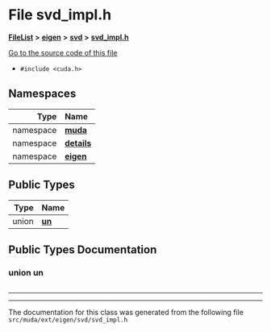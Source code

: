 

# File svd\_impl.h



[**FileList**](files.md) **>** [**eigen**](dir_373cdbe7548ceaaa1c4b365fecb08d35.md) **>** [**svd**](dir_5674bb1d8d1f74c09df62e988fd37b50.md) **>** [**svd\_impl.h**](svd__impl_8h.md)

[Go to the source code of this file](svd__impl_8h_source.md)



* `#include <cuda.h>`













## Namespaces

| Type | Name |
| ---: | :--- |
| namespace | [**muda**](namespacemuda.md) <br> |
| namespace | [**details**](namespacemuda_1_1details.md) <br> |
| namespace | [**eigen**](namespacemuda_1_1details_1_1eigen.md) <br> |




## Public Types

| Type | Name |
| ---: | :--- |
| union  | [**un**](#union-un)  <br> |
















































## Public Types Documentation




### union un 

```C++

```




<hr>

------------------------------
The documentation for this class was generated from the following file `src/muda/ext/eigen/svd/svd_impl.h`

